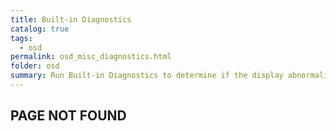 ```yaml
---
title: Built-in Diagnostics
catalog: true
tags: 
  - osd
permalink: osd_misc_diagnostics.html
folder: osd
summary: Run Built-in Diagnostics to determine if the display abnormality rises from the monitor itself or video card and computer malfunctions.
---
```


## PAGE NOT FOUND
